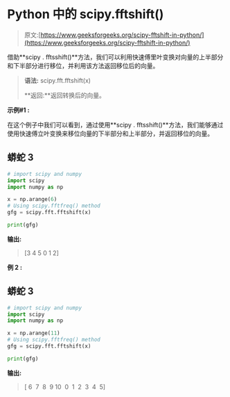 # Python 中的 scipy.fftshift()

> 原文:[https://www.geeksforgeeks.org/scipy-fftshift-in-python/](https://www.geeksforgeeks.org/scipy-fftshift-in-python/)

借助**scipy . fftsshift()**方法，我们可以利用快速傅里叶变换对向量的上半部分和下半部分进行移位，并利用该方法返回移位后的向量。

> **语法:** scipy.fft.fftshift(x)
> 
> **返回:**返回转换后的向量。

**示例#1 :**

在这个例子中我们可以看到，通过使用**scipy . fftsshift()**方法，我们能够通过使用快速傅立叶变换来移位向量的下半部分和上半部分，并返回移位的向量。

## 蟒蛇 3

```py
# import scipy and numpy
import scipy
import numpy as np

x = np.arange(6)
# Using scipy.fftfreq() method
gfg = scipy.fft.fftshift(x)

print(gfg)
```

**输出:**

> [3 4 5 0 1 2]

**例 2 :**

## 蟒蛇 3

```py
# import scipy and numpy
import scipy
import numpy as np

x = np.arange(11)
# Using scipy.fftfreq() method
gfg = scipy.fft.fftshift(x)

print(gfg)
```

**输出:**

> [ 6  7  8  9 10  0  1  2  3  4  5]